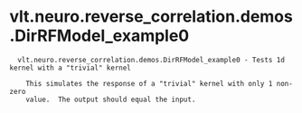 # vlt.neuro.reverse_correlation.demos.DirRFModel_example0

```
  vlt.neuro.reverse_correlation.demos.DirRFModel_example0 - Tests 1d kernel with a "trivial" kernel
 
    This simulates the response of a "trivial" kernel with only 1 non-zero
    value.  The output should equal the input.

```
